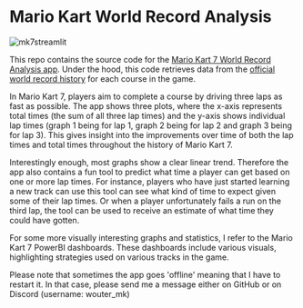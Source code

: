 # Mario Kart World Record Analysis
![mk7streamlit](https://github.com/WouterMulders1999/MarioKartWorldRecordAnalysis/assets/92525645/a741c7f2-5f7a-4749-93c6-a7f78249fbf8)

This repo contains the source code for the [Mario Kart 7 World Record Analysis app](https://mariokartworldrecordanalysis-cz2n83nsuer7ckxmj3ezee.streamlit.app/).
Under the hood, this code retrieves data from the [official world record history](https://mkwrs.com/mk7/) for each course in the game.

In Mario Kart 7, players aim to complete a course by driving three laps as fast as possible. The app shows three plots, where the x-axis represents total times (the sum of all three lap times)
and the y-axis shows individual lap times (graph 1 being for lap 1, graph 2 being for lap 2 and graph 3 being for lap 3). This gives insight into the improvements over time of both the lap times and total times
throughout the history of Mario Kart 7.

Interestingly enough, most graphs show a clear linear trend. Therefore the app also contains a fun tool to predict what time a player can get based on one or more lap times.
For instance, players who have just started learning a new track can use this tool can see what kind of time to expect given some of their lap times.
Or when a player unfortunately fails a run on the third lap, the tool can be used to receive an estimate of what time they could have gotten.

For some more visually interesting graphs and statistics, I refer to the Mario Kart 7 PowerBI dashboards. These dashboards include various visuals, highlighting
strategies used on various tracks in the game.

Please note that sometimes the app goes 'offline' meaning that I have to restart it. In that case, please send me a message either on GitHub or on Discord (username: wouter_mk)
